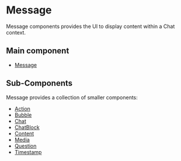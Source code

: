 # Message

Message components provides the UI to display content within a Chat context.


## Main component

* [Message](./docs/Message.md)


## Sub-Components

Message provides a collection of smaller components:

* [Action](./docs/Action.md)
* [Bubble](./docs/Bubble.md)
* [Chat](./docs/Chat.md)
* [ChatBlock](./docs/ChatBlock.md)
* [Content](./docs/Content.md)
* [Media](./docs/Media.md)
* [Question](./docs/Question.md)
* [Timestamp](./docs/Timestamp.md)
